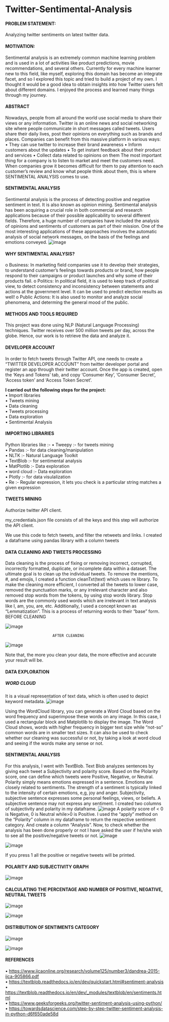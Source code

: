 # Twitter-Sentimental-Analysis

#### **PROBLEM STATEMENT:**

Analyzing twitter sentiments on latest twitter data.

#### **MOTIVATION:**

Sentimental analysis is an extremely common machine learning problem and is used in a lot of activities like product predictions, movie recommendations, and several others.
Currently for every machine learner new to this field, like myself, exploring this domain has become an integrate facet, and so I explored this topic and tried to build a project of my own. I thought it would be a good idea to obtain insights into how Twitter users felt about different domains.
I enjoyed the process and learned many things through my journey.

#### **ABSTRACT**

Nowadays, people from all around the world use social media to share their views or any information. Twitter is an online news and social networking site where people communicate in short messages called tweets. Users share their daily lives, post their opinions on everything such as brands and places.
Companies can benefit from this massive platform in various ways:
• They can use twitter to increase their brand awareness
• Inform customers about the updates
• To get instant feedback about their product and services
• Collect data related to opinions on them
The most important thing for a company is to listen to market and meet the customers need. When companies grow it becomes difficult for them to pay attention to each customer’s review and know what people think about them, this is where SENTIMENTAL ANALYSIS comes to use.

#### **SENTIMENTAL ANALYSIS**

Sentimental analysis is the process of detecting positive and negative sentiment in text. It is also known as opinion mining.
Sentimental analysis has been acquiring a crucial role in both commercial and research applications because of their possible applicability to several different fields. Therefore, a huge number of companies have included the analysis of opinions and sentiments of customers as part of their mission.
One of the most interesting applications of these approaches involves the automatic analysis of social network messages, on the basis of the feelings and emotions conveyed.
![image](https://user-images.githubusercontent.com/95757668/155474391-25d8801a-4e20-4a5e-9c9d-598d5b407e6d.png)

#### **WHY SENTIMENTAL ANALYSIS?**

o Business: In marketing field companies use it to develop their strategies, to understand customer’s feelings towards products or brand, how people respond to their campaigns or product launches and why some of their products fail.
o Politics: In political field, it is used to keep track of political view, to detect consistency and inconsistency between statements and actions at the government level. It can be used to predict election results as well!
o Public Actions: It is also used to monitor and analyze social phenomena, and determing the general mood of the public.

#### **METHODS AND TOOLS REQUIRED**

This project was done using NLP (Natural Language Processing) techniques. Twitter receives over 500 million tweets per day, across the globe. Hence, our work is to retrieve the data and analyze it.

#### **DEVELOPER ACCOUNT**

In order to fetch tweets through Twitter API, one needs to create a “TWITTER DEVELOPER ACCOUNT” from twitter developer portal and register an app through their twitter account.
Once the app is created, open the ‘Keys and Tokens’ tab, and copy ‘Consumer Key’, ‘Consumer Secret’, ‘Access token’ and ‘Access Token Secret’.

**I carried out the following steps for the project:**</br>
• Import libraries</br>
• Tweets mining</br>
• Data cleaning</br>
• Tweets processing</br>
• Data exploration</br>
• Sentimental Analysis</br>

#### **IMPORTING LIBRARIES**

Python libraries like :-
• Tweepy :- for tweets mining</br>
• Pandas :- for data cleaning/manipulation</br>
• NLTK :- Natural Language Toolkit</br>
• TextBlob :- for sentimental analysis</br>
• MatPlotlib :- Data exploration</br>
• word cloud :- Data exploration</br>
• Plotly :- for data visulalization</br>
• Re :- Regular expression, it lets you check is a particular string matches a given expression

#### **TWEETS MINING**

Authorize twitter API client.

my_credentials.json file consists of all the keys and this step will authorize the API client.

We use this code to fetch tweets, and filter the retweets and links.
I created a dataframe using pandas library with a column tweets

#### **DATA CLEANING AND TWEETS PROCESSING**

Data cleaning is the process of fixing or removing incorrect, corrupted, incorrectly formatted, duplicate, or incomplete data within a dataset.
The ultimate goal is to clean up the individual tweets.
To remove the mentions, #, and emojis, I created a function cleanTxt(text) which uses re library.
To make the cleaning more efficient, I converted all the tweets to lower case, removed the punctuation marks, or any irrelevant character and also removed stop words from the tokens, by using stop words library.
Stop words are the commonly used words which are irrelevant in text analysis like I, am, you, are, etc.
Additionally, I used a concept known as “Lemmatization”. This is a process of returning words to their “base” form.
BEFORE CLEANING   

![image](https://user-images.githubusercontent.com/95757668/155474642-be23ee88-c8c6-4d72-b7c2-61b7a29a4f85.png)

                         AFTER CLEANING

![image](https://user-images.githubusercontent.com/95757668/155474698-bfdc0f21-f593-46bf-8d32-70bf0b9247ca.png)

Note that, the more you clean your data, the more effective and accurate your result will be.

#### **DATA EXPLORATION**

##### **WORD CLOUD**

It is a visual representation of text data, which is often used to depict keyword metadata.
![image](https://user-images.githubusercontent.com/95757668/155474773-badd57ae-0f57-4568-bf48-8eb321779592.png)

Using the WordCloud library, you can generate a Word Cloud based on the word frequency and superimpose these words on any image. In this case, I used a rectangular block and Matplotlib to display the image. The Word Cloud shows, words with higher frequency in bigger text size while “not-so” common words are in smaller text sizes.
It can also be used to check whether our cleaning was successful or not, by taking a look at word cloud and seeing if the words make any sense or not.

#### **SENTIMENTAL ANALYSIS**

For this analysis, I went with TextBlob. Text Blob analyzes sentences by giving each tweet a Subjectivity and polarity score. Based on the Plolarity score, one can define which tweets were Positive, Negative, or Neutral.
Polarity simply means emotions expressed in a sentence. Emotions are closely related to sentiments. The strength of a sentiment is typically linked to the intensity of certain emotions, e,g, joy and anger.
Subjectivity, subjective sentence expresses some personal feelings, views, or beliefs. A subjective sentence may not express any sentiment.
I created two columns of subjectivity and polarity in my dataframe.
![image](https://user-images.githubusercontent.com/95757668/155474839-512f724c-924d-49c3-af4a-609678501f73.png)
A polarity score of < 0 is Negative, 0 is Neutral while>0 is Positive. I used the “apply” method on the “Polarity” column in my dataframe to return the respective sentiment category. And create a column “Analysis”.
Now, to check whether the analysis has been done properly or not I have asked the user if he/she wish to see all the positive/negative tweets or not.
![image](https://user-images.githubusercontent.com/95757668/155474917-170f3267-734d-4ddb-83d1-9c1f8a32ce54.png)

![image](https://user-images.githubusercontent.com/95757668/155474936-f6560622-2458-4ba4-a268-faf4c5da9a50.png)

If you press 1 all the positive or negative tweets will be printed.

#### **POLARITY AND SUBJECTIVITY GRAPH**

![image](https://user-images.githubusercontent.com/95757668/155475046-af3498e8-0184-4973-8178-a2c4b504314d.png)

#### **CALCULATING THE PERCENTAGE AND NUMBER OF POSITIVE, NEGATIVE, NEUTRAL TWEETS**

![image](https://user-images.githubusercontent.com/95757668/155475133-8ebe6917-70bc-471c-aabc-30c5088c8c82.png)

![image](https://user-images.githubusercontent.com/95757668/155475148-1218f0c4-2f13-4f63-bad2-275cb0f50a0c.png)

#### **DISTRIBUTION OF SENTIMENTS CATEGORY**

![image](https://user-images.githubusercontent.com/95757668/155485469-820bd184-702b-4cda-8514-5ff4a2ec48a5.png)

![image](https://user-images.githubusercontent.com/95757668/155485484-ec03ff5d-097e-4c5d-89db-32b78fe5e4ea.png)

#### **REFERENCES**

• https://www.ijcaonline.org/research/volume125/number3/dandrea-2015-ijca-905866.pdf</br>
• https://textblob.readthedocs.io/en/dev/quickstart.html#sentiment-analysis</br>
• https://textblob.readthedocs.io/en/dev/_modules/textblob/en/sentiments.html</br>
• https://www.geeksforgeeks.org/twitter-sentiment-analysis-using-python/</br>
• https://towardsdatascience.com/step-by-step-twitter-sentiment-analysis-in-python-d6f650ade58d
